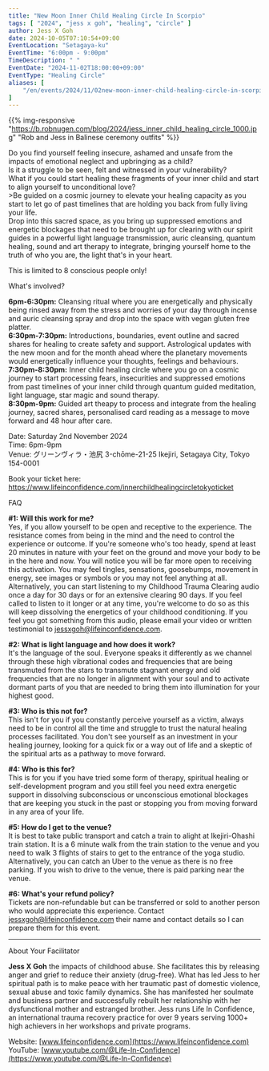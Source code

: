 ```yaml
---
title: "New Moon Inner Child Healing Circle In Scorpio"
tags: [ "2024", "jess x goh", "healing", "circle" ]
author: Jess X Goh
date: 2024-10-05T07:10:54+09:00
EventLocation: "Setagaya-ku"
EventTime: "6:00pm - 9:00pm"
TimeDescription: " "
EventDate: "2024-11-02T18:00:00+09:00"
EventType: "Healing Circle"
aliases: [
    "/en/events/2024/11/02new-moon-inner-child-healing-circle-in-scorpio/",
]
---
```


{{% img-responsive "https://b.robnugen.com/blog/2024/jess_inner_child_healing_circle_1000.jpg" "Rob and Jess in Balinese ceremony outfits" %}}

Do you find yourself feeling insecure, ashamed and unsafe from the impacts of emotional neglect and upbringing as a child?
<br>Is it a struggle to be seen, felt and witnessed in your vulnerability?
<br>What if you could start healing these fragments of your inner child and start to align yourself to unconditional love?
<br>>Be guided on a cosmic journey to elevate your healing capacity as you start to let go of past timelines that are holding you back from fully living your life.
<br>Drop into this sacred space, as you bring up suppressed emotions and energetic blockages that need to be brought up for clearing with our spirit guides in a powerful light language transmission, auric cleansing, quantum healing, sound and art therapy to integrate, bringing yourself home to the truth of who you are, the light that's in your heart.

This is limited to 8 conscious people only!

What's involved?

**6pm-6:30pm:** Cleansing ritual where you are energetically and physically being rinsed away from the stress and worries of your day through incense and auric cleansing spray and drop into the space with vegan gluten free platter.
<br>**6:30pm-7:30pm:** Introductions, boundaries, event outline and sacred shares for healing to create safety and support. Astrological updates with the new moon and for the month ahead where the planetary movements would energetically influence your thoughts, feelings and behaviours.
<br>**7:30pm-8:30pm:** Inner child healing circle where you go on a cosmic journey to start processing fears, insecurities and suppressed emotions from past timelines of your inner child through quantum guided meditation, light language, star magic and sound therapy.
<br>**8:30pm-9pm:** Guided art theapy to process and integrate from the healing journey, sacred shares, personalised card reading as a message to move forward and 48 hour after care.

Date: Saturday 2nd November 2024
<br>Time: 6pm-9pm
<br>Venue: グリーンヴィラ・池尻 3-chōme-21-25 Ikejiri, Setagaya City, Tokyo 154-0001

Book your ticket here: https://www.lifeinconfidence.com/innerchildhealingcircletokyoticket

FAQ

**#1: Will this work for me?**
<br>Yes, if you allow yourself to be open and receptive to the experience. The resistance comes from being in the mind and the need to control the experience or outcome. If you're someone who's too heady, spend at least 20 minutes in nature with your feet on the ground and move your body to be in the here and now. You will notice you will be far more open to receiving this activation. You may feel tingles, sensations, goosebumps, movement in energy, see images or symbols or you may not feel anything at all. Alternatively, you can start listening to my Childhood Trauma Clearing audio once a day for 30 days or for an extensive clearing 90 days. If you feel called to listen to it longer or at any time, you're welcome to do so as this will keep dissolving the energetics of your childhood conditioning. If you feel you got something from this audio, please email your video or written testimonial to jessxgoh@lifeinconfidence.com.

**#2: What is light language and how does it work?**
<br>It's the language of the soul. Everyone speaks it differently as we channel through these high vibrational codes and frequencies that are being transmuted from the stars to transmute stagnant energy and old frequencies that are no longer in alignment with your soul and to activate dormant parts of you that are needed to bring them into illumination for your highest good.

**#3: Who is this not for?**
<br>This isn't for you if you constantly perceive yourself as a victim, always need to be in control all the time and struggle to trust the natural healing processes facilitated. You don't see yourself as an investment in your healing journey, looking for a quick fix or a way out of life and a skeptic of the spiritual arts as a pathway to move forward.

**#4: Who is this for?**
<br>This is for you if you have tried some form of therapy, spiritual healing or self-development program and you still feel you need extra energetic support in dissolving subconscious or unconscious emotional blockages that are keeping you stuck in the past or stopping you from moving forward in any area of your life.

**#5: How do I get to the venue?**
<br>It is best to take public transport and catch a train to alight at Ikejiri-Ohashi train station. It is a 6 minute walk from the train station to the venue and you need to walk 3 flights of stairs to get to the entrance of the yoga studio. Alternatively, you can catch an Uber to the venue as there is no free parking. If you wish to drive to the venue, there is paid parking near the venue.

**#6: What's your refund policy?**
<br>Tickets are non-refundable but can be transferred or sold to another person who would appreciate this experience. Contact jessxgoh@lifeinconfidence.com their name and contact details so I can prepare them for this event.

-----------------------------------------------------------------

About Your Facilitator

**Jess X Goh** the impacts of childhood abuse. She facilitates this by releasing anger and grief to reduce their anxiety (drug-free). What has led Jess to her spiritual path is to make peace with her traumatic past of domestic violence, sexual abuse and toxic family dynamics. She has manifested her soulmate and business partner and successfully rebuilt her relationship with her dysfunctional mother and estranged brother. Jess runs Life In Confidence, an international trauma recovery practice for over 9 years serving 1000+ high achievers in her workshops and private programs.


Website: [www.lifeinconfidence.com](https://www.lifeinconfidence.com)
<br>YouTube: [www.youtube.com/@Life-In-Confidence](https://www.youtube.com/@Life-In-Confidence)
